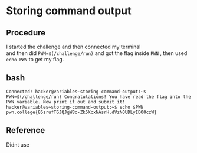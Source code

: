 # Storing command output

## Procedure
I started the challenge and then connected my terminal<br>
and then did `PWN=$(/challenge/run)` and got the flag inside `PWN` , then used 
`echo PWN` to get my flag.

## bash
`Connected!
hacker@variables~storing-command-output:~$ PWN=$(/challenge/run)
Congratulations! You have read the flag into the PWN variable. Now print it out
and submit it!
hacker@variables~storing-command-output:~$ echo $PWN
pwn.college{85srufTGJQJgW8o-Zk5XcxNAsrH.dVzN0UDLyIDO0czW}`

## Reference
Didnt use
